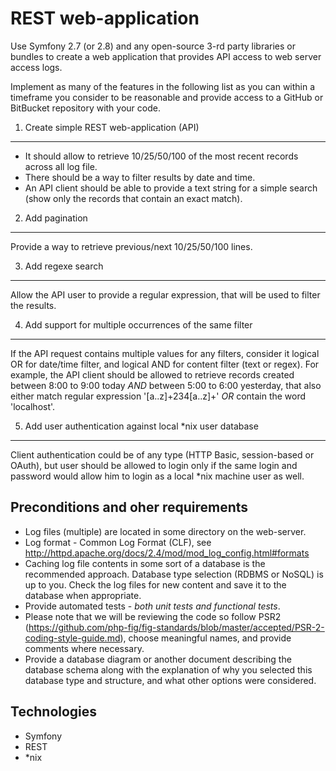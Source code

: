 REST web-application
====================

Use Symfony 2.7 (or 2.8) and any open-source 3-rd party libraries or bundles to create a web application that provides API access to web server access logs.

Implement as many of the features in the following list as you can within a timeframe you consider to be reasonable and provide access to a GitHub or BitBucket repository with your code.

1. Create simple REST web-application (API)
-------------------------------------------
* It should allow to retrieve 10/25/50/100 of the most recent records across all log file.
* There should be a way to filter results by date and time.
* An API client should be able to provide a text string for a simple search (show only the records that contain an exact match).

2. Add pagination
-----------------
Provide a way to retrieve previous/next 10/25/50/100 lines.

3. Add regexe search
--------------------
Allow the API user to provide a regular expression, that will be used to filter the results.

4. Add support for multiple occurrences of the same filter
----------------------------------------------------------

If the API request contains multiple values for any filters, consider it logical OR for date/time filter, and logical AND for content filter (text or regex). For example, the API client should be allowed to retrieve records created between 8:00 to 9:00 today *AND* between 5:00 to 6:00 yesterday, that also either match regular expression '[a..z]+234[a..z]+' *OR* contain the word 'localhost'.

5. Add user authentication against local *nix user database
-----------------------------------------------------------
Client authentication could be of any type (HTTP Basic, session-based or OAuth), but user should be allowed to login only if the same login and password would allow him to login as a local *nix machine user as well.

Preconditions and oher requirements
-----------------------------------
* Log files (multiple) are located in some directory on the web-server.
* Log format - Common Log Format (CLF), see http://httpd.apache.org/docs/2.4/mod/mod_log_config.html#formats
* Caching log file contents in some sort of a database is the recommended approach. Database type selection (RDBMS or NoSQL) is up to you. Check the log files for new content and save it to the database when appropriate.
* Provide automated tests - *both unit tests and functional tests*.
* Please note that we will be reviewing the code so follow PSR2 (https://github.com/php-fig/fig-standards/blob/master/accepted/PSR-2-coding-style-guide.md), choose meaningful names, and provide comments where necessary.
* Provide a database diagram or another document describing the database schema along with the explanation of why you selected this database type and structure, and what other options were considered.

Technologies
------------
* Symfony
* REST
* *nix

